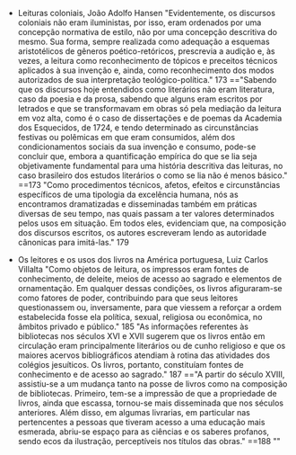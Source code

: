 - Leituras coloniais, João Adolfo Hansen
"Evidentemente, os discursos coloniais não eram iluministas, por isso, eram ordenados por uma concepção normativa de estilo, não por uma concepção descritiva do mesmo. Sua forma, sempre realizada como adequação a esquemas aristotélicos de gêneros poético-retóricos, prescrevia a audição e, às vezes, a leitura como reconhecimento de tópicos e preceitos técnicos aplicados à sua invenção e, ainda, como reconhecimento dos modos autorizados de sua interpretação teológico-política." 173
=="Sabendo que os discursos hoje entendidos como literários não eram literatura, caso da poesia e da prosa, sabendo que alguns eram escritos por letrados e que se transformavam em obras só pela mediação da leitura em voz alta, como é o caso de dissertações e de poemas da Academia dos Esquecidos, de 1724, e tendo determinado as circunstâncias festivas ou polêmicas em que eram consumidos, além dos condicionamentos sociais da sua invenção e consumo, pode-se concluir que, embora a quantificação empírica do que se lia seja objetivamente fundamental para uma história descritiva das leituras, no caso brasileiro dos estudos literários o como se lia não é menos básico." ==173
"Como procedimentos técnicos, afetos, efeitos e circunstâncias específicos de uma tipologia da excelência humana, nós as encontramos dramatizadas e disseminadas também em práticas diversas de seu tempo, nas quais passam a ter valores determinados pelos usos em situação. Em todos eles, evidenciam que, na composição dos discursos escritos, os autores escreveram lendo as autoridade cânonicas para imitá-las." 179

- Os leitores e os usos dos livros na América portuguesa, Luiz Carlos Villalta
"Como objetos de leitura, os impressos eram fontes de conhecimento, de deleite, meios de acesso ao sagrado e elementos de ornamentação. Em qualquer dessas condições, os livros afiguraram-se como fatores de poder, contribuindo para que seus leitores questionassem ou, inversamente, para que viessem a reforçar a ordem estabelecida fosse ela política, sexual, religiosa ou econômica, no âmbitos privado e público." 185
"As informações referentes às bibliotecas nos séculos XVI e XVII sugerem que os livros então em circulação eram principalmente literários ou de cunho religioso e que os maiores acervos bibliográficos atendiam à rotina das atividades dos colégios jesuíticos. Os livros, portanto, constituíam fontes de conhecimento e de acesso ao sagrado." 187
=="A partir do século XVIII, assistiu-se a um mudança tanto na posse de livros como na composição de bibliotecas. Primeiro, tem-se a impressão de que a propriedade de livros, ainda que escassa, tornou-se mais disseminada que nos séculos anteriores. Além disso, em algumas livrarias, em particular nas pertencentes a pessoas que tiveram acesso a uma educação mais esmerada, abriu-se espaço para as ciências e os saberes profanos, sendo ecos da ilustração, perceptíveis nos títulos das obras." ==188
""
